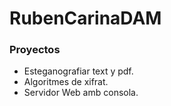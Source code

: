 # RubenCarinaDAM

### Proyectos

- Esteganografiar text y pdf.
- Algoritmes de xifrat.
- Servidor Web amb consola.
